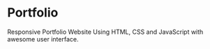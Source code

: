 # Portfolio
Responsive Portfolio Website Using HTML, CSS and JavaScript with awesome user interface.
